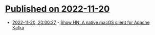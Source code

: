 # [Published on 2022-11-20](index.md)

* [2022-11-20, 20:00:27](https://news.ycombinator.com/item?id=33684666) - [Show HN: A native macOS client for Apache Kafka](https://defn.io/2022/11/20/ann-franz/)
